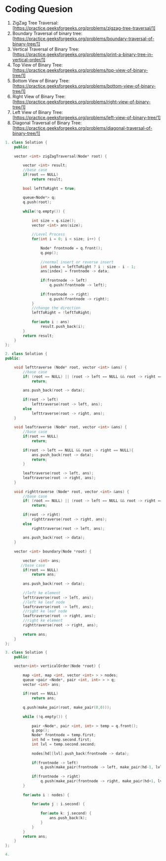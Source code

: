 # Coding Quesion

1. ZigZag Tree Traversal: [https://practice.geeksforgeeks.org/problems/zigzag-tree-traversal/1]
2. Boundary Traversal of binary tree: [https://practice.geeksforgeeks.org/problems/boundary-traversal-of-binary-tree/1]
3. Vertical Traversal of Binary Tree: [https://practice.geeksforgeeks.org/problems/print-a-binary-tree-in-vertical-order/1]
4. Top View of Binary Tree: [https://practice.geeksforgeeks.org/problems/top-view-of-binary-tree/1]
5. Bottom View of Binary Tree: [https://practice.geeksforgeeks.org/problems/bottom-view-of-binary-tree/1]
6. Right View of Binary Tree: [https://practice.geeksforgeeks.org/problems/right-view-of-binary-tree/1]
7. Left View of Binary Tree: [https://practice.geeksforgeeks.org/problems/left-view-of-binary-tree/1]
8. Diagonal Traversal of Binary Tree: [https://practice.geeksforgeeks.org/problems/diagonal-traversal-of-binary-tree/1]

```cpp
1. class Solution {
    public:
   
    vector <int> zigZagTraversal(Node* root) {
        
        vector <int> result;
        //base case
        if(root == NULL)
            return result;
        
        bool leftToRight = true;
        
        queue<Node*> q;
        q.push(root);
        
        while(!q.empty()) {
            
            int size = q.size();
            vector <int> ans(size);
            
            //Level Process
            for(int i = 0; i < size; i++) {
                
                Node* frontnode = q.front();
                q.pop();
                
                //normal insert or reverse insert
                int index = leftToRight ? i : size - i - 1;
                ans[index] = frontnode -> data;
                
                if(frontnode -> left)
                    q.push(frontnode -> left);
                    
                if(frontnode -> right)
                    q.push(frontnode -> right);
            }
            //change the direction
            leftToRight = !leftToRight;
            
            for(auto i : ans)
                result.push_back(i);
        }
        return result;
    }
};
```

``` cpp
2. class Solution {
public:

    void lefttraverse (Node* root, vector <int> &ans) {
        //base case
        if( (root == NULL) || (root -> left == NULL && root -> right == NULL) ) 
            return;
        
        ans.push_back(root -> data);
        
        if(root -> left)
            lefttraverse(root -> left, ans);
        else
            lefttraverse(root -> right, ans);
    }
    
    void leaftraverse (Node* root, vector <int> &ans) {
        //base case
        if(root == NULL)
            return;
        
        if(root -> left == NULL && root -> right == NULL){
            ans.push_back(root -> data);
            return;
        }
            
        leaftraverse(root -> left, ans);
        leaftraverse(root -> right, ans);
    } 
    
    void righttraverse (Node* root, vector <int> &ans) {
        //base case
        if( (root == NULL) || (root -> left == NULL && root -> right == NULL) ) 
            return;
            
        if(root -> right)
            righttraverse(root -> right, ans);
        else
            righttraverse(root -> left, ans);
        
        ans.push_back(root -> data);
    }
    
    vector <int> boundary(Node *root) {
       
        vector <int> ans;
       //base case
        if(root == NULL)
            return ans;
        
        ans.push_back(root -> data);
        
        //left ke element
        lefttraverse(root -> left, ans);
        //left ke leaf node
        leaftraverse(root -> left, ans);
        //right ke leaf node
        leaftraverse(root -> right, ans);
        //right ke element
        righttraverse(root -> right, ans);
       
        return ans;
    }
};
```

``` cpp
3. class Solution {
    public:

    vector<int> verticalOrder(Node *root) {
        
        map <int, map <int, vector <int> > > nodes;
        queue <pair <Node*, pair <int, int> > > q;
        vector <int> ans;
        
        if(root == NULL)
            return ans;
            
        q.push(make_pair(root, make_pair(0,0)));
        
        while (!q.empty()) {
            
            pair <Node*, pair <int, int> > temp = q.front();
            q.pop();
            Node* frontnode = temp.first;
            int hd = temp.second.first;
            int lvl = temp.second.second;
            
            nodes[hd][lvl].push_back(frontnode -> data);
            
            if(frontnode -> left)
                q.push(make_pair(frontnode -> left, make_pair(hd-1, lvl+1)));
                
            if(frontnode -> right)
                q.push(make_pair(frontnode -> right, make_pair(hd+1, lvl+1)));
        }
        
        for(auto i : nodes) {
            
            for(auto j : i.second) {
                
                for(auto k: j.second) {
                    ans.push_back(k);
                }
            }
        }
        return ans;
    }
};
```

``` cpp
4. 
```
